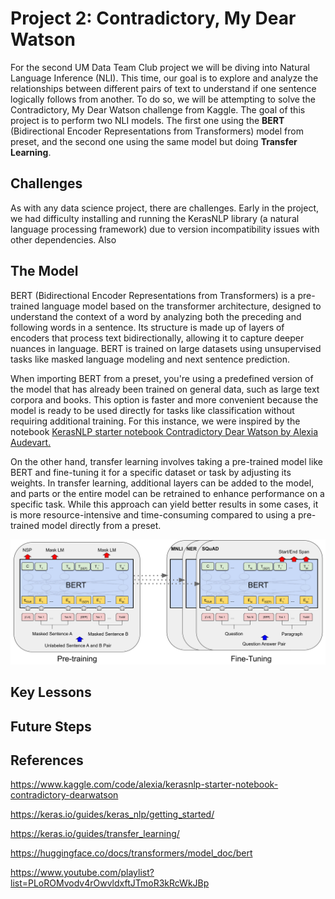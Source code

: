 # Project 2: Contradictory, My Dear Watson

For the second UM Data Team Club project we will be diving into Natural Language Inference (NLI). This time, our goal is to explore and analyze the relationships between different pairs of text to understand if one sentence logically follows from another. To do so, we will be attempting to solve the Contradictory, My Dear Watson challenge from Kaggle. The goal of this project is to perform two NLI models. The first one using the **BERT** (Bidirectional Encoder Representations from Transformers) model from preset, and the second one using the same model but doing **Transfer Learning**.

## Challenges
As with any data science project, there are challenges. Early in the project, we had difficulty installing and running the KerasNLP library (a natural language processing framework) due to version incompatibility issues with other dependencies. Also

## The Model
BERT (Bidirectional Encoder Representations from Transformers) is a pre-trained language model based on the transformer architecture, designed to understand the context of a word by analyzing both the preceding and following words in a sentence. Its structure is made up of layers of encoders that process text bidirectionally, allowing it to capture deeper nuances in language. BERT is trained on large datasets using unsupervised tasks like masked language modeling and next sentence prediction.

When importing BERT from a preset, you're using a predefined version of the model that has already been trained on general data, such as large text corpora and books. This option is faster and more convenient because the model is ready to be used directly for tasks like classification without requiring additional training. For this instance, we were inspired by the notebook [KerasNLP starter notebook Contradictory Dear Watson by Alexia Audevart.](https://www.kaggle.com/code/alexia/kerasnlp-starter-notebook-contradictory-dearwatson)

On the other hand, transfer learning involves taking a pre-trained model like BERT and fine-tuning it for a specific dataset or task by adjusting its weights. In transfer learning, additional layers can be added to the model, and parts or the entire model can be retrained to enhance performance on a specific task. While this approach can yield better results in some cases, it is more resource-intensive and time-consuming compared to using a pre-trained model directly from a preset.

![Alt text](Images/new_BERT_Overall.jpg)

## Key Lessons

## Future Steps

## References

https://www.kaggle.com/code/alexia/kerasnlp-starter-notebook-contradictory-dearwatson

https://keras.io/guides/keras_nlp/getting_started/

https://keras.io/guides/transfer_learning/

https://huggingface.co/docs/transformers/model_doc/bert

https://www.youtube.com/playlist?list=PLoROMvodv4rOwvldxftJTmoR3kRcWkJBp
